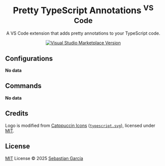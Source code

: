 <h1 align="center">Pretty TypeScript Annotations <sup>VS Code</sup></h1>

<p align="center">A VS Code extension that adds pretty annotations to your TypeScript code.</p>

<p align="center">
  <a href="https://marketplace.visualstudio.com/items?itemName=antfu.ext-name" target="__blank"><img src="https://img.shields.io/visual-studio-marketplace/v/antfu.ext-name.svg?color=eee&amp;label=VS%20Code%20Marketplace&logo=visual-studio-code" alt="Visual Studio Marketplace Version" /></a>
</p>

## Configurations

<!-- configs -->

**No data**

<!-- configs -->

## Commands

<!-- commands -->

**No data**

## Credits

Logo is modified from [Catppuccin Icons](https://github.com/catppuccin/vscode-icons) ([`typescript.svg`](https://github.com/catppuccin/vscode-icons/blob/main/icons/css-variables/typescript.svg)), licensed under [MIT](https://github.com/catppuccin/vscode-icons/blob/main/LICENSE).

## License

[MIT](./LICENSE.md) License © 2025 [Sebastian García](https://github.com/sebastiandotdev)
